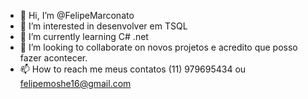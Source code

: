 - 👋 Hi, I’m @FelipeMarconato
- 👀 I’m interested in  desenvolver em TSQL
- 🌱 I’m currently learning  C# .net
- 💞️ I’m looking to collaborate on  novos projetos e  acredito que posso fazer acontecer.
- 📫 How to reach me  meus contatos (11) 979695434 ou felipemoshe16@gmail.com

<!---
FelipeMarconato/FelipeMarconato is a ✨ special ✨ repository because its `README.md` (this file) appears on your GitHub profile.
You can click the Preview link to take a look at your changes.
--->
